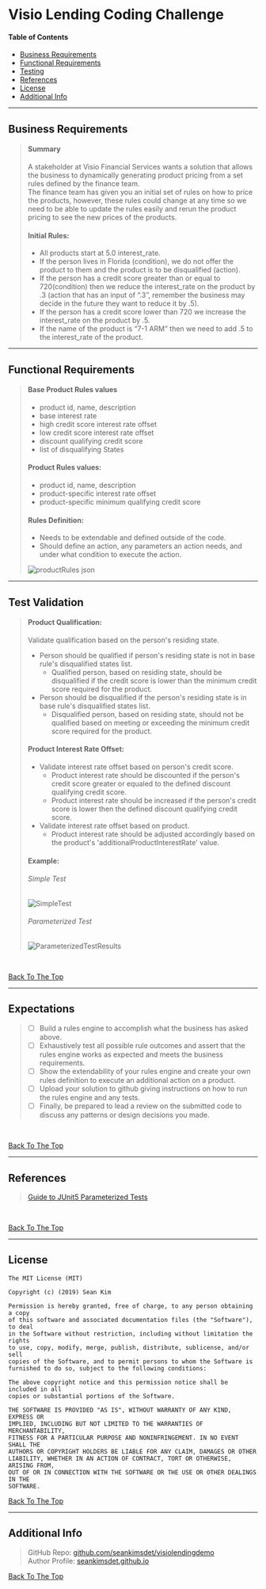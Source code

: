 # Visio Lending Coding Challenge


#### Table of Contents
- [Business Requirements](#business-requirements)
- [Functional Requirements](#functional-requirements)
- [Testing](#testing)
- [References](#references)
- [License](#license)
- [Additional Info](#additional-info)

---

## Business Requirements

> #### Summary
>A stakeholder at Visio Financial Services wants a solution that allows the business to dynamically generating product pricing from a set rules defined by the finance team.
><br>
>The finance team has given you an initial set of rules on how to price the products, however, these rules could change at any time so we need to be able to update the rules easily and rerun the product pricing to see the new prices of the products.
>
> #### Initial Rules:
>* All products start at 5.0 interest_rate.
>* If the person lives in Florida (condition), we do not offer the product to them and the product is to be disqualified (action).
>* If the person has a credit score greater than or equal to 720(condition) then we reduce the interest_rate on the product by .3 (action that has an input of “.3”, remember the business may decide in the future they want to reduce it by .5).
>* If the person has a credit score lower than 720 we increase the interest_rate on the product by .5.
>* If the name of the product is “7-1 ARM” then we need to add .5 to the interest_rate of the product.

---

## Functional Requirements
>
> #### Base Product Rules values
>* product id, name, description
>* base interest rate
>* high credit score interest rate offset
>* low credit score interest rate offset
>* discount qualifying credit score
>* list of disqualifying States
>
> #### Product Rules values:
>* product id, name, description
>* product-specific interest rate offset
>* product-specific minimum qualifying credit score
> 
> #### Rules Definition:
>* Needs to be extendable and defined outside of the code.
>* Should define an action, any parameters an action needs, and under what condition to execute the action.
>
>![productRules json](https://user-images.githubusercontent.com/56689034/67430813-a6027300-f5a8-11e9-8d1d-b8a4e041693a.png)

---

## Test Validation

> #### Product Qualification:
> Validate qualification based on the person's residing state.
>* Person should be qualified if person's residing state is not in base rule's disqualified states list.
>   * Qualified person, based on residing state, should be disqualified if the credit score is lower than the minimum credit score required for the product.
>* Person should be disqualified if the person's residing state is in base rule's disqualified states list.
>   * Disqualified person, based on residing state, should not be qualified based on meeting or exceeding the minimum credit score required for the product.
>
>#### Product Interest Rate Offset:
> * Validate interest rate offset based on person's credit score.
>   * Product interest rate should be discounted if the person's credit score greater or equaled to the defined discount qualifying credit score.
>   * Product interest rate should be increased if the person's credit score is lower then the defined discount qualifying credit score.
> * Validate interest rate offset based on product.
>   * Product interest rate should be adjusted accordingly based on the product's 'additionalProductInterestRate' value.
>
> #### Example:
> ###### Simple Test
> ![SimpleTest](https://user-images.githubusercontent.com/56689034/67430814-a6027300-f5a8-11e9-8199-f5697d55d6c7.png)
>
> ###### Parameterized Test
> ![ParameterizedTestResults](https://user-images.githubusercontent.com/56689034/67430812-a6027300-f5a8-11e9-80a8-ccd0d33500a2.png)

<br>

[Back To The Top](#visio-lending-coding-challenge)

---

## Expectations

>- [ ] Build a rules engine to accomplish what the business has asked above.
>- [ ] Exhaustively test all possible rule outcomes and assert that the rules engine works as expected and meets the business requirements.
>- [ ] Show the extendability of your rules engine and create your own rules definition to execute an additional action on a product.
>- [ ] Upload your solution to github giving instructions on how to run the rules engine and any tests.
>- [ ] Finally, be prepared to lead a review on the submitted code to discuss any patterns or design decisions you made.

<br>

[Back To The Top](#visio-lending-coding-challenge)

---

## References
> 
> [Guide to JUnit5 Parameterized Tests](https://www.baeldung.com/parameterized-tests-junit-5)

<br>

[Back To The Top](#visio-lending-coding-challenge)

---

## License
    The MIT License (MIT)

    Copyright (c) (2019) Sean Kim

    Permission is hereby granted, free of charge, to any person obtaining a copy 
    of this software and associated documentation files (the "Software"), to deal
    in the Software without restriction, including without limitation the rights
    to use, copy, modify, merge, publish, distribute, sublicense, and/or sell
    copies of the Software, and to permit persons to whom the Software is
    furnished to do so, subject to the following conditions:

    The above copyright notice and this permission notice shall be included in all
    copies or substantial portions of the Software.

    THE SOFTWARE IS PROVIDED "AS IS", WITHOUT WARRANTY OF ANY KIND, EXPRESS OR
    IMPLIED, INCLUDING BUT NOT LIMITED TO THE WARRANTIES OF MERCHANTABILITY,
    FITNESS FOR A PARTICULAR PURPOSE AND NONINFRINGEMENT. IN NO EVENT SHALL THE
    AUTHORS OR COPYRIGHT HOLDERS BE LIABLE FOR ANY CLAIM, DAMAGES OR OTHER
    LIABILITY, WHETHER IN AN ACTION OF CONTRACT, TORT OR OTHERWISE, ARISING FROM,
    OUT OF OR IN CONNECTION WITH THE SOFTWARE OR THE USE OR OTHER DEALINGS IN THE
    SOFTWARE.

[Back To The Top](#visio-lending-coding-challenge)

---

## Additional Info
> GitHub Repo: [github.com/seankimsdet/visiolendingdemo](https://github.com/seankimsdet/visiolendingdemo)
><br> Author Profile: [seankimsdet.github.io](https://seankimsdet.github.io)

[Back To The Top](#visio-lending-coding-challenge)

<br>
